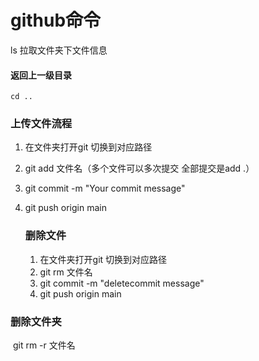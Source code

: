 # github命令

ls 拉取文件夹下文件信息

#### 返回上一级目录

```
cd .. 
```

### 上传文件流程

1. 在文件夹打开git 切换到对应路径

2. git add 文件名（多个文件可以多次提交  全部提交是add .）

3. git commit -m "Your commit message"

4. git push origin main

   ### 删除文件

   1. 在文件夹打开git 切换到对应路径
   2.  git rm 文件名
   3. git commit -m "deletecommit message"
   4. git push origin main

### 删除文件夹

​	git rm -r 文件名